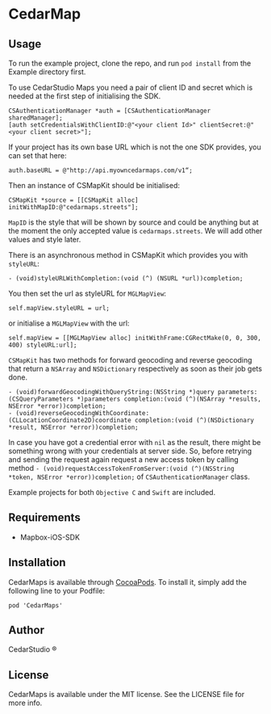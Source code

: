 # CedarMap

## Usage

To run the example project, clone the repo, and run `pod install` from the Example directory first.

To use CedarStudio Maps you need a pair of client ID and secret which is needed at the first step of initialising the SDK.

	CSAuthenticationManager *auth = [CSAuthenticationManager sharedManager];
	[auth setCredentialsWithClientID:@"<your client Id>" clientSecret:@"<your client secret>"];

If your project has its own base URL which is not the one SDK provides, you can set that here:

	auth.baseURL = @"http://api.myowncedarmaps.com/v1“;

Then an instance of CSMapKit should be initialised:

	CSMapKit *source = [[CSMapKit alloc] initWithMapID:@"cedarmaps.streets"];

``MapID`` is the style that will be shown by source and could be anything but at the moment the only accepted value is ``cedarmaps.streets``. We will add other values and style later.


There is an asynchronous method in CSMapKit which provides you with ``styleURL``:
	
	- (void)styleURLWithCompletion:(void (^) (NSURL *url))completion;

You then set the url as styleURL for ``MGLMapView``:
	
	self.mapView.styleURL = url;

or initialise a ``MGLMapView`` with the url:
	
	self.mapView = [[MGLMapView alloc] initWithFrame:CGRectMake(0, 0, 300, 400) styleURL:url]; 

``CSMapKit`` has two methods for forward geocoding and reverse geocoding that return a ``NSArray`` and ``NSDictionary`` respectively as soon as their job gets done.

	- (void)forwardGeocodingWithQueryString:(NSString *)query parameters:(CSQueryParameters *)parameters completion:(void (^)(NSArray *results, NSError *error))completion;
	- (void)reverseGeocodingWithCoordinate:(CLLocationCoordinate2D)coordinate completion:(void (^)(NSDictionary *result, NSError *error))completion;

In case you have got a credential error with ``nil`` as the result, there might be something wrong with your credentials at server side. So, before retrying and sending the request again request a new access token by calling method ``- (void)requestAccessTokenFromServer:(void (^)(NSString *token, NSError *error))completion;`` of ``CSAuthenticationManager`` class.

Example projects for both ``Objective C`` and ``Swift`` are included.

## Requirements

- Mapbox-iOS-SDK 

## Installation

CedarMaps is available through [CocoaPods](http://cocoapods.org). To install
it, simply add the following line to your Podfile:

    pod 'CedarMaps'

## Author

CedarStudio ® 

## License

CedarMaps is available under the MIT license. See the LICENSE file for more info.


